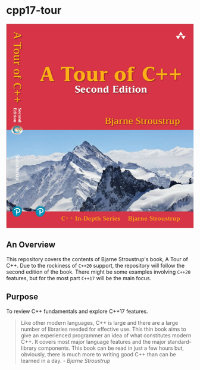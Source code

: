 # cpp17-tour

![A Tour of C++ Second Edition book image](images/a-tour-of-cpp-second-edition.jpg)

## An Overview
This repository covers the contents of Bjarne Stroustrup's
book, A Tour of C++. Due to the rockiness
of `C++20` support, the repository will follow the second
edition of the book. There might be some examples
involving `C++20` features, but for the most part `C++17`
will be the main focus.

## Purpose
To review C++ fundamentals and explore C++17 features.
> Like other modern languages, C++ is large and there 
are a large number of libraries needed for effective use.
This thin book aims to give an experienced programmer an
idea of what constitutes modern C++. It covers most major
language features and the major standard-library
components. This book can be read in just a few hours 
but, obviously, there is much more to writing good C++
than can be learned in a day. *- Bjarne Stroustrup*
